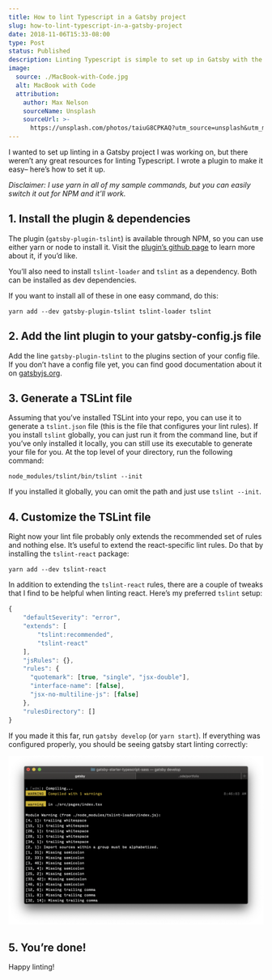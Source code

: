 ```yaml
---
title: How to lint Typescript in a Gatsby project
slug: how-to-lint-typescript-in-a-gatsby-project
date: 2018-11-06T15:33-08:00
type: Post
status: Published
description: Linting Typescript is simple to set up in Gatsby with the help of a plugin.
image:
  source: ./MacBook-with-Code.jpg
  alt: MacBook with Code
  attribution:
    author: Max Nelson
    sourceName: Unsplash
    sourceUrl: >-
      https://unsplash.com/photos/taiuG8CPKAQ?utm_source=unsplash&utm_medium=referral&utm_content=creditCopyText
---
```


I wanted to set up linting in a Gatsby project I was working on, but there weren’t any great resources for linting Typescript. I wrote a plugin to make it easy– here’s how to set it up.

_Disclaimer: I use yarn in all of my sample commands, but you can easily switch it out for NPM and it’ll work._

## 1. Install the plugin & dependencies

The plugin (`gatsby-plugin-tslint`) is available through NPM, so you can use either yarn or node to install it. Visit the [plugin’s github page](https://github.com/tdharmon/gatbsy-plugin-tslint 'Gatsby TSLint Plugin GitHub page') to learn more about it, if you’d like.

You’ll also need to install `tslint-loader` and `tslint` as a dependency. Both can be installed as dev dependencies.

If you want to install all of these in one easy command, do this:

```shell
yarn add --dev gatsby-plugin-tslint tslint-loader tslint
```

## 2. Add the lint plugin to your gatsby-config.js file

Add the line `gatsby-plugin-tslint` to the plugins section of your config file. If you don’t have a config file yet, you can find good documentation about it on [gatsbyjs.org](https://www.gatsbyjs.org/docs/gatsby-config/ 'Documentation about Gatsby config files').

## 3. Generate a TSLint file

Assuming that you’ve installed TSLint into your repo, you can use it to generate a `tslint.json` file (this is the file that configures your lint rules). If you install `tslint` globally, you can just run it from the command line, but if you’ve only installed it locally, you can still use its executable to generate your file for you. At the top level of your directory, run the following command:

```shell
node_modules/tslint/bin/tslint --init
```

If you installed it globally, you can omit the path and just use `tslint --init`.

## 4. Customize the TSLint file

Right now your lint file probably only extends the recommended set of rules and nothing else. It’s useful to extend the react-specific lint rules. Do that by installing the `tslint-react` package:

```shell
yarn add --dev tslint-react
```

In addition to extending the `tslint-react` rules, there are a couple of tweaks that I find to be helpful when linting react. Here’s my preferred `tslint` setup:

```javascript
{
    "defaultSeverity": "error",
    "extends": [
        "tslint:recommended",
        "tslint-react"
    ],
    "jsRules": {},
    "rules": {
      "quotemark": [true, "single", "jsx-double"],
      "interface-name": [false],
      "jsx-no-multiline-js": [false]
    },
    "rulesDirectory": []
}
```

If you made it this far, run `gatsby develop` (or `yarn start`). If everything was configured properly, you should be seeing gatsby start linting correctly:

![How to lint Typescript in a Gatsby project: Console](./How-to-lint-Typescript-in-a-Gatsby-project-Console.png)

## 5. You’re done!

Happy linting!
